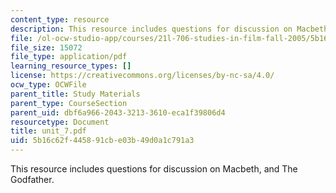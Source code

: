 ```yaml
---
content_type: resource
description: This resource includes questions for discussion on Macbeth, and The Godfather.
file: /ol-ocw-studio-app/courses/21l-706-studies-in-film-fall-2005/5b16c62f445891cbe03b49d0a1c791a3_unit_7.pdf
file_size: 15072
file_type: application/pdf
learning_resource_types: []
license: https://creativecommons.org/licenses/by-nc-sa/4.0/
ocw_type: OCWFile
parent_title: Study Materials
parent_type: CourseSection
parent_uid: dbf6a966-2043-3213-3610-eca1f39806d4
resourcetype: Document
title: unit_7.pdf
uid: 5b16c62f-4458-91cb-e03b-49d0a1c791a3
---
```

This resource includes questions for discussion on Macbeth, and The Godfather.